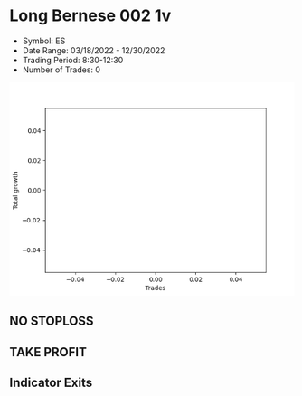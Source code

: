 # Long Bernese 002 1v 
- Symbol: ES
- Date Range: 03/18/2022 - 12/30/2022
- Trading Period: 8:30-12:30
- Number of Trades: 0

![Plot](LongBernese0021vES.png)
## NO STOPLOSS











## TAKE PROFIT






## Indicator Exits



